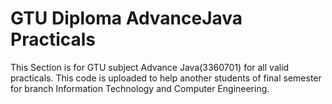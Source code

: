 # GTU Diploma AdvanceJava Practicals

This Section is for GTU subject Advance Java(3360701) for all valid practicals.
This code is uploaded to help another students of final semester for branch Information Technology and Computer Engineering.
